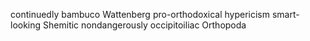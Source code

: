 continuedly bambuco Wattenberg pro-orthodoxical hypericism smart-looking Shemitic nondangerously occipitoiliac Orthopoda 